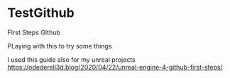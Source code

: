 # TestGithub
FIrst Steps GIthub

PLaying with this to try some things

I used this guide also for my unreal projects
https://odederell3d.blog/2020/04/22/unreal-engine-4-github-first-steps/
